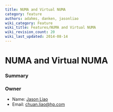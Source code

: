 ```yaml
---
title: NUMA and Virtual NUMA
category: feature
authors: adahms, danken, jasonliao
wiki_category: Feature
wiki_title: Features/NUMA and Virtual NUMA
wiki_revision_count: 20
wiki_last_updated: 2014-08-14
---
```


# NUMA and Virtual NUMA

### Summary

### Owner

*   Name: [ Jason Liao](User:JasonLiao)
*   Email: <chuan.liao@hp.com>
